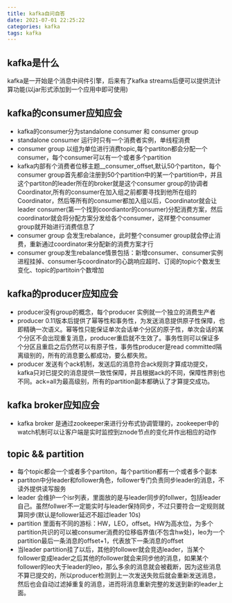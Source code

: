 ```yaml
---
title: kafka自问自答
date: 2021-07-01 22:25:22
categories: kafka
tags: kafka
---
```

## kafka是什么
kafka是一开始是个消息中间件引擎，后来有了kafka streams后便可以提供流计算功能(以jar形式添加到一个应用中即可使用)

## kafka的consumer应知应会
* kafka的consumer分为standalone consumer 和 consumer group
* standalone consumer 运行时只有一个消费者实例，单线程消费
* consumer group 以组为单位进行消费topic,每个partiton都会分配一个consumer，每个consumer可以有一个或者多个partition
* kafka内部有个消费者位移主题__consumer_offset,默认50个partiton，每个consumer group首先都会注册到50个partition中的某一个partition中，并且这个partiton的leader所在的broker就是这个consumer group的协调者Coordinator,所有的consumer在加入组之前都要寻找到他所在组的Coordinator，然后等所有的consumer都加入组以后，Coordinator就会让leader consumer(第一个找到coordiantor的consumer)分配消费方案，然后coordinator就会将分配方案分发给各个consumer，这样整个consumer group就开始进行消费信息了
* consumer group 会发生rebalance，此时整个consumer group就会停止消费，重新通过coordinator来分配新的消费方案才行
* consumer group发生rebalance情景包括：新增consumer、consumer实例进程挂掉、consumer与coordinator的心跳响应超时、订阅的topic个数发生变化、topic的partitoin个数增加

## kafka的producer应知应会
* producer没有group的概念，每个producer 实例就一个独立的消费生产者
* producer 0.11版本后提供了幂等性和事务性，为发送消息提供原子性保障，也即精确一次语义。幂等性只能保证单次会话单个分区的原子性，单次会话的某个分区不会出现重复消息，producer重启就不生效了。事务性则可以保证多个分区且重启之后仍然可以有原子性，事务性producer是read committed隔离级别的，所有的消息要么都成功，要么都失败。
* producer 发送有个ack机制，发送后的消息符合ack规则才算成功提交，kafka只对已提交的消息提供一致性保障，并且根据ack的不同，保障性界别也不同。ack=all为最高级别，所有的partition副本都确认了才算提交成功。

## kafka broker应知应会
* kafka broker 是通过zookeeper来进行分布式协调管理的，zookeeper中的watch机制可以让客户端是实时监控到znode节点的变化并作出相应的动作

## topic && partition
* 每个topic都会一个或者多个partiton，每个partition都有一个或者多个副本
* partiton中分leader和follower角色，follower专门负责同步leader的消息，不读外提供读写服务
* leader 会维护一个isr列表，里面放的是与leader同步的follwer，包括leader自己。虽然follwer不一定能实时与leader保持同步，不过只要符合一定规则就算同步(默认是follower延迟不超过leader 10s)
* partition 里面有不同的游标：HW，LEO，offset。HW为高水位，为多个partition共识的可以被consumer消费的位移临界值(不包含hw处)，leo为一个partition最后一条消息的offset+1，代表放下一条消息的offset
* 当leader partition挂了以后，其他的follower就会竞选leader，当某个follower变成leader之后其他的follower就会来同步他的消息，如果某个follower的leo大于leader的leo，那么多余的消息就会被截断，因为这些消息不算已提交的，所以producer检测到上一次发送失败后就会重新发送消息，然后也会自动过滤掉重复的消息，进而将消息重新完整的发送到新的leader上面。